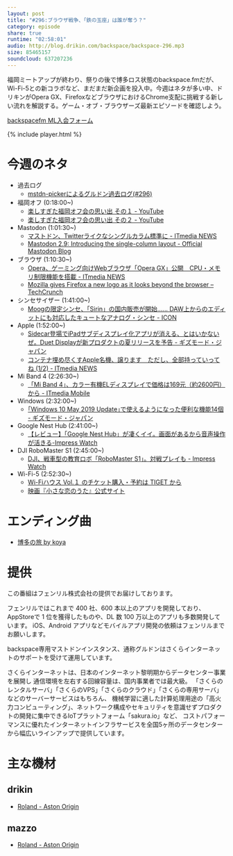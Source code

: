 ```yaml
---
layout: post
title: "#296:ブラウザ戦争、「鉄の玉座」は誰が奪う？"
category: episode
share: true
runtime: "02:58:01"
audio: http://blog.drikin.com/backspace/backspace-296.mp3
size: 85465157
soundcloud: 637207236
---
```


福岡ミートアップが終わり、祭りの後で博多ロス状態のbackspace.fmだが、Wi-Fi-5との新コラボなど、まだまだ新企画を投入中。今週はネタが多い中、ドリキンがOpera GX、FirefoxなどブラウザにおけるChrome支配に挑戦する新しい流れを解説する。ゲーム・オブ・ブラウザーズ最新エピソードを確認しよう。

[backspacefm ML入会フォーム](http://backspace.us11.list-manage.com/subscribe?u=09c933bd3997c1d16dbed156a&id=84b6529b91)

{% include player.html %}


# 今週のネタ
* 過去ログ
  * [mstdn-pickerによるグルドン過去ログ(#296)](https://rbtnn.github.io/mstdn-picker/?instance=mstdn.guru&since_id=102273580901755050&max_id=102274360431688083)
* 福岡オフ (0:18:00~)
  * [楽しすぎた福岡オフ会の思い出 その１ - YouTube](https://www.youtube.com/watch?v=nhCABQImHWo&feature=youtu.be)
  * [楽しすぎた福岡オフ会の思い出 その２ - YouTube](https://www.youtube.com/watch?v=uonLMusYrq0&feature=youtu.be)
* Mastodon (1:01:30~)
  * [マストドン、Twitterライクなシングルカラム標準に - ITmedia NEWS](https://www.itmedia.co.jp/news/articles/1906/15/news022.html)
  * [Mastodon 2.9: Introducing the single-column layout - Official Mastodon Blog](https://blog.joinmastodon.org/2019/06/mastodon-2.9/)
* ブラウザ (1:10:30~)
  * [Opera、ゲーミング向けWebブラウザ「Opera GX」公開　CPU・メモリ制限機能を搭載 - ITmedia NEWS](https://www.itmedia.co.jp/news/articles/1906/12/news112.html)
  * [Mozilla gives Firefox a new logo as it looks beyond the browser – TechCrunch](https://techcrunch.com/2019/06/11/mozilla-gives-firefox-a-new-logo-as-it-looks-beyond-the-browser/amp/)
* シンセサイザー (1:41:00~)  
  * [Moogの限定シンセ、「Sirin」の国内販売が開始…… DAW上からのエディットにも対応したキュートなアナログ・シンセ - ICON](https://icon.jp/archives/17275)
* Apple (1:52:00~)
  * [Sidecar登場でiPadサブディスプレイ化アプリが消える、とはいかないぜ。Duet Displayが新プロダクトの夏リリースを予告 - ギズモード・ジャパン](https://www.gizmodo.jp/2019/06/duet-display-new-product-comes-in-this-summer.html)
  * [コンテナ埋め尽くすApple名機、譲ります　ただし、全部持っていってね (1/2) - ITmedia NEWS](https://www.itmedia.co.jp/news/articles/1906/13/news111.html)
* Mi Band 4 (2:26:30~)
  * [「Mi Band 4」、カラー有機ELディスプレイで価格は169元（約2600円）から - ITmedia Mobile](https://www.itmedia.co.jp/mobile/articles/1906/12/news072.html)
* Windows (2:32:00~)
  * [｢Windows 10 May 2019 Update｣で使えるようになった便利な機能14個 - ギズモード・ジャパン](https://www.gizmodo.jp/2019/06/windows-10-may-2019-updates.html)
* Google Nest Hub (2:41:00~)
  * [【レビュー】「Google Nest Hub」が凄くイイ。画面があるから音声操作が活きる-Impress Watch](https://www.watch.impress.co.jp/docs/review/review/1190021.html)
* DJI RoboMaster S1 (2:45:00~)
  * [DJI、戦車型の教育ロボ「RoboMaster S1」。対戦プレイも - Impress Watch](https://www.watch.impress.co.jp/docs/news/1189855.html)
* Wi-Fi-5 (2:52:30~)
  * [Wi-Fiハウス Vol.１ のチケット購入・予約は TIGET から](https://tiget.net/events/54643)
  * [映画『小さな恋のうた』公式サイト](http://www.chiikoi.com/)

# エンディング曲
* [博多の旅 by koya](https://soundcloud.com/koya/5udysyu6zewr)
  

# 提供

この番組はフェンリル株式会社の提供でお届けしております。

フェンリルではこれまで 400 社、600 本以上のアプリを開発しており、AppStoreで 1 位を獲得したものや、DL 数 100 万以上のアプリも多数開発しています。
iOS、Android アプリなどモバイルアプリ開発の依頼はフェンリルまでお願いします。

backspace専用マストドンインスタンス、通称グルドンはさくらインターネットのサポートを受けて運用しています。

さくらインターネットは、日本のインターネット黎明期からデータセンター事業を展開し
通信環境を左右する回線容量は、国内事業者では最大級。
「さくらのレンタルサーバ」「さくらのVPS」「さくらのクラウド」「さくらの専用サーバ」などのサーバーサービスはもちろん、
機械学習に適した計算処理用途の「高火力コンピューティング」、ネットワーク構成やセキュリティを意識せずプロダクトの開発に集中できるIoTプラットフォーム「sakura.io」など、
コストパフォーマンスに優れたインターネットインフラサービスを全国5ヶ所のデータセンターから幅広いラインアップで提供しています。

# 主な機材

## drikin
* [Roland - Aston Origin](http://amzn.asia/1OwAZ0w)

## mazzo
* [Roland - Aston Origin](http://amzn.asia/1OwAZ0w)
